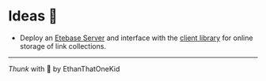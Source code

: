 # Ideas 🧠

- Deploy an [Etebase Server](https://github.com/etesync/server) and interface with the [client library](https://github.com/etesync/etebase-js) for online storage of link collections.

---

_Thunk_ with 🧠 by EthanThatOneKid
